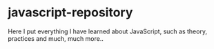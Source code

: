 # javascript-repository
Here I put everything I have learned about JavaScript, such as theory, practices and much, much more..
